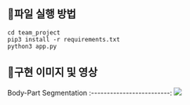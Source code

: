 ## 🎁파일 실행 방법
```
cd team_project
pip3 install -r requirements.txt
python3 app.py
```

## 🎁구현 이미지 및 영상
Body-Part Segmentation
:-------------------------:
![](media/segmentation.gif)
